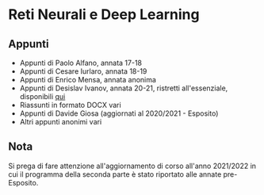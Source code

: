 # Reti Neurali e Deep Learning

## Appunti

- Appunti di Paolo Alfano, annata 17-18
- Appunti di Cesare Iurlaro, annata 18-19
- Appunti di Enrico Mensa, annata anonima
- Appunti di Desislav Ivanov, annata 20-21, ristretti all'essenziale, disponibili [qui](https://desislav.dev/uni/rndl/)
- Riassunti in formato DOCX vari
- Appunti di Davide Giosa (aggiornati al 2020/2021 - Esposito)
- Altri appunti anonimi vari

## Nota

Si prega di fare attenzione all'aggiornamento di corso all'anno 2021/2022 in cui il programma della seconda parte è stato riportato alle annate pre-Esposito.
